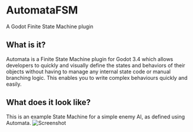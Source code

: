 # AutomataFSM
 A Godot Finite State Machine plugin

## What is it?
Automata is a Finite State Machine plugin for Godot 3.4 which allows developers to quickly and visually define the states and behaviors of their objects without having to manage any internal state code or manual branching logic. This enables you to write complex behaviours quickly and easily.

## What does it look like?
This is an example State Machine for a simple enemy AI, as defined using Automata.
![Screenshot](https://i.imgur.com/pBohZVI.png)
